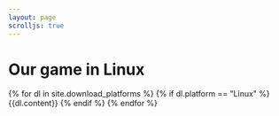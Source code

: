 ```yaml
---
layout: page
scrolljs: true
---
```

# Our game in Linux 

{% for dl in site.download_platforms %}
{% if dl.platform == "Linux" %}
{{dl.content}}
{% endif %}
{% endfor %}